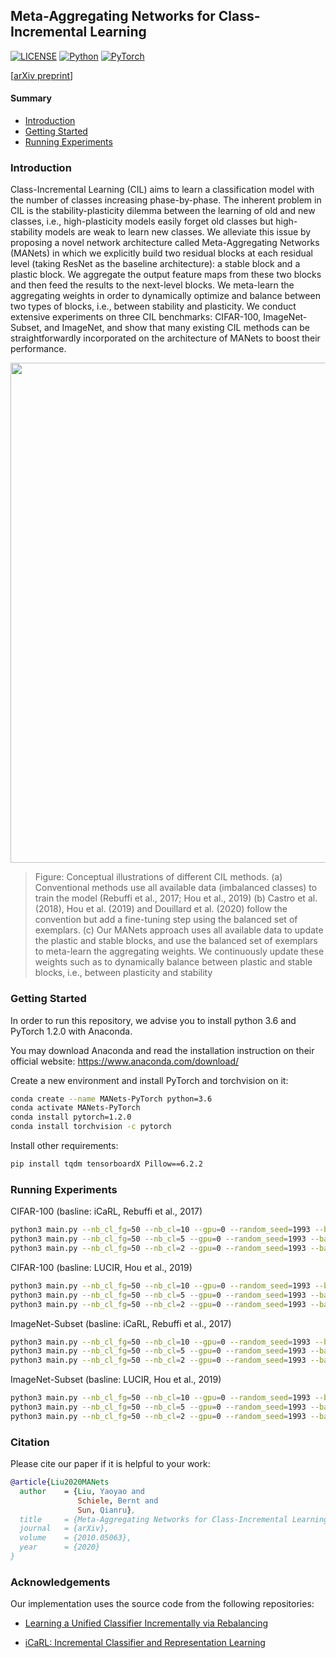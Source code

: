 ## Meta-Aggregating Networks for Class-Incremental Learning

[![LICENSE](https://img.shields.io/badge/license-MIT-green?style=flat-square)](https://github.com/yaoyao-liu/class-incremental-learning/blob/master/LICENSE)
[![Python](https://img.shields.io/badge/python-3.6-blue.svg?style=flat-square)](https://www.python.org/)
[![PyTorch](https://img.shields.io/badge/pytorch-1.2.0-%237732a8?style=flat-square)](https://pytorch.org/)

\[[arXiv preprint](https://arxiv.org/pdf/2010.05063.pdf)\]

#### Summary

* [Introduction](#introduction)
* [Getting Started](#getting-started)
* [Running Experiments](#running-experiments)

### Introduction

Class-Incremental Learning (CIL) aims to learn a classification model with the number of classes increasing phase-by-phase. The inherent problem in CIL is the stability-plasticity dilemma between the learning of old and new classes, i.e., high-plasticity models easily forget old classes but high-stability models are weak to learn new classes. We alleviate this issue by proposing a novel network architecture called Meta-Aggregating Networks (MANets) in which we explicitly build two residual blocks at each residual level (taking ResNet as the baseline architecture): a stable block and a plastic block. We aggregate the output feature maps from these two blocks and then feed the results to the next-level blocks. We meta-learn the aggregating weights in order to dynamically optimize and balance between two types of blocks, i.e., between stability and plasticity. We conduct extensive experiments on three CIL benchmarks: CIFAR-100, ImageNet-Subset, and ImageNet, and show that many existing CIL methods can be straightforwardly incorporated on the architecture of MANets to boost their performance. 

<p align="center">
    <img src="https://yyliu.net/images/misc/MANets.png" width="800"/>
</p>

> Figure: Conceptual illustrations of different CIL methods. (a) Conventional methods use all available data (imbalanced classes) to train the model (Rebuffi et al., 2017; Hou et al., 2019) (b) Castro et al. (2018), Hou et al. (2019) and Douillard et al. (2020) follow the convention but add a fine-tuning step using the balanced set of exemplars. (c) Our MANets approach uses all available data to update the plastic and stable blocks, and use the balanced set of exemplars to meta-learn the aggregating weights. We continuously update these weights such as to dynamically balance between plastic and stable blocks, i.e., between plasticity and stability

### Getting Started

In order to run this repository, we advise you to install python 3.6 and PyTorch 1.2.0 with Anaconda.

You may download Anaconda and read the installation instruction on their official website:
<https://www.anaconda.com/download/>

Create a new environment and install PyTorch and torchvision on it:

```bash
conda create --name MANets-PyTorch python=3.6
conda activate MANets-PyTorch
conda install pytorch=1.2.0 
conda install torchvision -c pytorch
```

Install other requirements:
```bash
pip install tqdm tensorboardX Pillow==6.2.2
```

### Running Experiments

CIFAR-100 (basline: iCaRL, Rebuffi et al., 2017)
```bash
python3 main.py --nb_cl_fg=50 --nb_cl=10 --gpu=0 --random_seed=1993 --baseline=icarl --branch_mode=dual --branch_1=ss --branch_2=free --dataset=cifar100 
python3 main.py --nb_cl_fg=50 --nb_cl=5 --gpu=0 --random_seed=1993 --baseline=icarl --branch_mode=dual --branch_1=ss --branch_2=free --dataset=cifar100 
python3 main.py --nb_cl_fg=50 --nb_cl=2 --gpu=0 --random_seed=1993 --baseline=icarl --branch_mode=dual --branch_1=ss --branch_2=free --dataset=cifar100 
```

CIFAR-100 (basline: LUCIR, Hou et al., 2019)
```bash
python3 main.py --nb_cl_fg=50 --nb_cl=10 --gpu=0 --random_seed=1993 --baseline=lucir --branch_mode=dual --branch_1=ss --branch_2=free --dataset=cifar100 
python3 main.py --nb_cl_fg=50 --nb_cl=5 --gpu=0 --random_seed=1993 --baseline=lucir --branch_mode=dual --branch_1=ss --branch_2=free --dataset=cifar100 
python3 main.py --nb_cl_fg=50 --nb_cl=2 --gpu=0 --random_seed=1993 --baseline=lucir --branch_mode=dual --branch_1=ss --branch_2=free --dataset=cifar100 
```

ImageNet-Subset (basline: iCaRL, Rebuffi et al., 2017)
```bash
python3 main.py --nb_cl_fg=50 --nb_cl=10 --gpu=0 --random_seed=1993 --baseline=icarl --imgnet_backbone=resnet18 --branch_mode=dual --branch_1=ss --branch_2=fixed --dataset=imagenet_sub --data_dir=./seed_1993_subset_100_imagenet/data --test_batch_size=50 --epochs=90 --num_workers=16 --custom_weight_decay=1e-4 --test_batch_size=50 
python3 main.py --nb_cl_fg=50 --nb_cl=5 --gpu=0 --random_seed=1993 --baseline=icarl --imgnet_backbone=resnet18 --branch_mode=dual --branch_1=ss --branch_2=fixed --dataset=imagenet_sub --data_dir=./seed_1993_subset_100_imagenet/data --test_batch_size=50 --epochs=90 --num_workers=16 --custom_weight_decay=1e-4 --test_batch_size=50 
python3 main.py --nb_cl_fg=50 --nb_cl=2 --gpu=0 --random_seed=1993 --baseline=icarl --imgnet_backbone=resnet18 --branch_mode=dual --branch_1=ss --branch_2=fixed --dataset=imagenet_sub --data_dir=./seed_1993_subset_100_imagenet/data --test_batch_size=50 --epochs=90 --num_workers=16 --custom_weight_decay=1e-4 --test_batch_size=50 
```

ImageNet-Subset (basline: LUCIR, Hou et al., 2019)
```bash
python3 main.py --nb_cl_fg=50 --nb_cl=10 --gpu=0 --random_seed=1993 --baseline=lucir --imgnet_backbone=resnet18 --branch_mode=dual --branch_1=ss --branch_2=fixed --dataset=imagenet_sub --data_dir=./seed_1993_subset_100_imagenet/data --test_batch_size=50 --epochs=90 --num_workers=16 --custom_weight_decay=1e-4 --test_batch_size=50 
python3 main.py --nb_cl_fg=50 --nb_cl=5 --gpu=0 --random_seed=1993 --baseline=lucir --imgnet_backbone=resnet18 --branch_mode=dual --branch_1=ss --branch_2=fixed --dataset=imagenet_sub --data_dir=./seed_1993_subset_100_imagenet/data --test_batch_size=50 --epochs=90 --num_workers=16 --custom_weight_decay=1e-4 --test_batch_size=50 
python3 main.py --nb_cl_fg=50 --nb_cl=2 --gpu=0 --random_seed=1993 --baseline=lucir --imgnet_backbone=resnet18 --branch_mode=dual --branch_1=ss --branch_2=fixed --dataset=imagenet_sub --data_dir=./seed_1993_subset_100_imagenet/data --test_batch_size=50 --epochs=90 --num_workers=16 --custom_weight_decay=1e-4 --test_batch_size=50 
```

### Citation

Please cite our paper if it is helpful to your work:

```bibtex
@article{Liu2020MANets
  author    = {Liu, Yaoyao and
               Schiele, Bernt and
               Sun, Qianru},
  title     = {Meta-Aggregating Networks for Class-Incremental Learning},
  journal   = {arXiv},
  volume    = {2010.05063},
  year      = {2020}
}
```

### Acknowledgements

Our implementation uses the source code from the following repositories:

* [Learning a Unified Classifier Incrementally via Rebalancing](https://github.com/hshustc/CVPR19_Incremental_Learning)

* [iCaRL: Incremental Classifier and Representation Learning](https://github.com/srebuffi/iCaRL)
